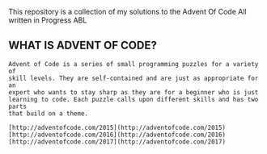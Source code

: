 This repository is a collection of my solutions to the Advent Of Code 
All written in Progress ABL

## WHAT IS ADVENT OF CODE?

	Advent of Code is a series of small programming puzzles for a variety of 
	skill levels. They are self-contained and are just as appropriate for an 
	expert who wants to stay sharp as they are for a beginner who is just 
	learning to code. Each puzzle calls upon different skills and has two parts 
	that build on a theme.

	[http://adventofcode.com/2015](http://adventofcode.com/2015)
	[http://adventofcode.com/2016](http://adventofcode.com/2016)
	[http://adventofcode.com/2017](http://adventofcode.com/2017)

